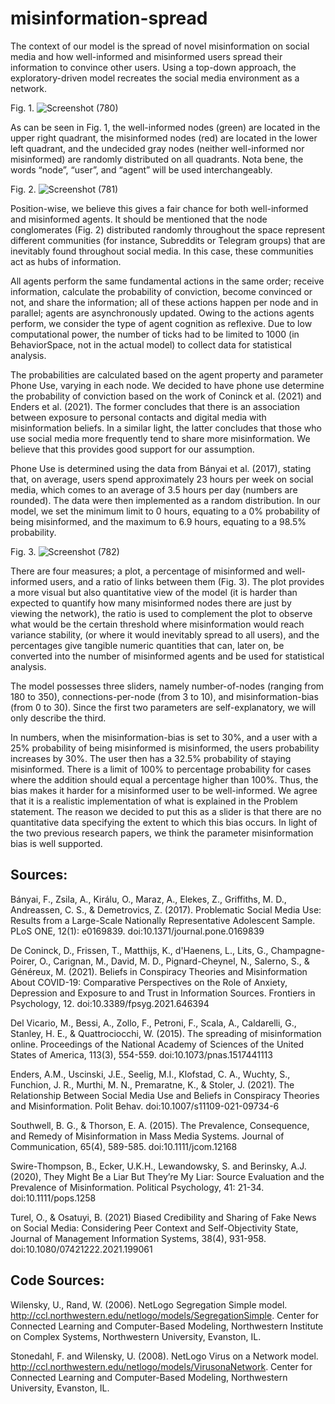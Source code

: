 # misinformation-spread

The context of our model is the spread of novel misinformation on social media and how well-informed and misinformed users spread their information to convince other users. Using a top-down approach, the exploratory-driven model recreates the social media environment as a network. 

Fig. 1.
![Screenshot (780)](https://github.com/aika-otho/misinformation-spread/assets/115614862/8d5bc314-93e5-48cb-b832-aaba58f11f78)

As can be seen in Fig. 1, the well-informed nodes (green) are located in the upper right quadrant, the misinformed nodes (red) are located in the lower left quadrant, and the undecided gray nodes (neither well-informed nor misinformed) are randomly distributed on all quadrants. Nota bene, the words “node”, “user”, and “agent” will be used interchangeably.

Fig. 2.
![Screenshot (781)](https://github.com/aika-otho/misinformation-spread/assets/115614862/dea661d6-4c0b-4fbb-bcd2-2b09f773dad7)

Position-wise, we believe this gives a fair chance for both well-informed and misinformed agents. It should be mentioned that the node conglomerates (Fig. 2) distributed randomly throughout the space represent different communities (for instance, Subreddits or Telegram groups) that are inevitably found throughout social media. In this case, these communities act as hubs of information.

All agents perform the same fundamental actions in the same order; receive information, calculate the probability of conviction, become convinced or not, and share the information; all of these actions happen per node and in parallel; agents are asynchronously updated. Owing to the actions agents perform, we consider the type of agent cognition as reflexive. Due to low computational power, the number of ticks had to be limited to 1000 (in BehaviorSpace, not in the actual model) to collect data for statistical analysis.

The probabilities are calculated based on the agent property and parameter Phone Use, varying in each node. We decided to have phone use determine the probability of conviction based on the work of Coninck et al. (2021) and Enders et al. (2021). The former concludes that there is an association between exposure to personal contacts and digital media with misinformation beliefs. In a similar light, the latter concludes that those who use social media more frequently tend to share more misinformation. We believe that this provides good support for our assumption.

Phone Use is determined using the data from  Bányai et al. (2017), stating that, on average, users spend approximately 23 hours per week on social media, which comes to an average of 3.5 hours per day (numbers are rounded). The data were then implemented as a random distribution. In our model, we set the minimum limit to 0 hours, equating to a 0% probability of being misinformed, and the maximum to 6.9 hours, equating to a 98.5% probability. 

Fig. 3. 
![Screenshot (782)](https://github.com/aika-otho/misinformation-spread/assets/115614862/3be7193a-43b1-4367-bce0-7050d37b6a25)

There are four measures; a plot, a percentage of misinformed and well-informed users, and a ratio of links between them (Fig. 3). The plot provides a more visual but also quantitative view of the model (it is harder than expected to quantify how many misinformed nodes there are just by viewing the network), the ratio is used to complement the plot to observe what would be the certain threshold where misinformation would reach variance stability, (or where it would inevitably spread to all users), and the percentages give tangible numeric quantities that can, later on, be converted into the number of misinformed agents and be used for statistical analysis.

The model possesses three sliders, namely number-of-nodes (ranging from 180 to 350), connections-per-node (from 3 to 10), and misinformation-bias (from 0 to 30). Since the first two parameters are self-explanatory, we will only describe the third.

In numbers, when the misinformation-bias is set to 30%, and a user with a 25% probability of being misinformed is misinformed, the users probability increases by 30%. The user then has a 32.5% probability of staying misinformed. There is a limit of 100% to percentage probability for cases where the addition should equal a percentage higher than 100%. Thus, the bias makes it harder for a misinformed user to be well-informed. We agree that it is a realistic implementation of what is explained in the Problem statement. The reason we decided to put this as a slider is that there are no quantitative data specifying the extent to which this bias occurs. In light of the two previous research papers, we think the parameter misinformation bias is well supported. 

## Sources:
Bányai, F., Zsila, A., Királu, O., Maraz, A., Elekes, Z., Griffiths, M. D., Andreassen, C. S., & Demetrovics, Z. (2017). Problematic Social Media Use: Results from a Large-Scale Nationally Representative Adolescent Sample. PLoS ONE, 12(1): e0169839. doi:10.1371/journal.pone.0169839

De Coninck, D., Frissen, T., Matthijs, K., d'Haenens, L., Lits, G., Champagne-Poirer, O., Carignan, M., David, M. D., Pignard-Cheynel, N., Salerno, S., & Généreux, M. (2021). Beliefs in Conspiracy Theories and Misinformation About COVID-19: Comparative Perspectives on the Role of Anxiety, Depression and Exposure to and Trust in Information Sources. Frontiers in Psychology, 12. doi:10.3389/fpsyg.2021.646394

Del Vicario, M., Bessi, A., Zollo, F., Petroni, F., Scala, A., Caldarelli, G., Stanley, H. E., & Quattrociocchi, W. (2015). The spreading of misinformation online. Proceedings of the National Academy of Sciences of the United States of America, 113(3), 554-559. doi:10.1073/pnas.1517441113

Enders, A.M., Uscinski, J.E., Seelig, M.I., Klofstad, C. A., Wuchty, S., Funchion, J. R., Murthi, M. N., Premaratne, K., & Stoler, J. (2021). The Relationship Between Social Media Use and Beliefs in Conspiracy Theories and Misinformation. Polit Behav. doi:10.1007/s11109-021-09734-6

Southwell, B. G., & Thorson, E. A. (2015). The Prevalence, Consequence, and Remedy of Misinformation in Mass Media Systems. Journal of Communication, 65(4), 589-585. doi:10.1111/jcom.12168

Swire-Thompson, B., Ecker, U.K.H., Lewandowsky, S. and Berinsky, A.J. (2020), They Might Be a Liar But They’re My Liar: Source Evaluation and the Prevalence of Misinformation. Political Psychology, 41: 21-34. doi:10.1111/pops.1258

Turel, O., & Osatuyi, B. (2021) Biased Credibility and Sharing of Fake News on Social Media: Considering Peer Context and Self-Objectivity State, Journal of Management Information Systems, 38(4), 931-958. doi:10.1080/07421222.2021.199061

## Code Sources:
Wilensky, U., Rand, W. (2006). NetLogo Segregation Simple model. http://ccl.northwestern.edu/netlogo/models/SegregationSimple. Center for Connected Learning and Computer-Based Modeling, Northwestern Institute on Complex Systems, Northwestern University, Evanston, IL. 

Stonedahl, F. and Wilensky, U. (2008). NetLogo Virus on a Network model. http://ccl.northwestern.edu/netlogo/models/VirusonaNetwork. Center for Connected Learning and Computer-Based Modeling, Northwestern University, Evanston, IL.
